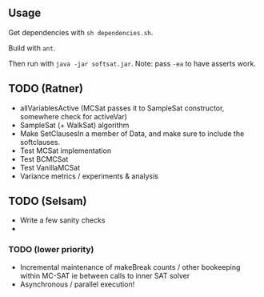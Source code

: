 ## Usage

Get dependencies with `sh dependencies.sh`.

Build with `ant`.

Then run with `java -jar softsat.jar`.
Note: pass `-ea` to have asserts work.

## TODO (Ratner)
* allVariablesActive (MCSat passes it to SampleSat constructor, somewhere check for activeVar)
* SampleSat (+ WalkSat) algorithm
* Make SetClausesIn a member of Data, and make sure to include the softclauses.
* Test MCSat implementation
* Test BCMCSat
* Test VanillaMCSat
* Variance metrics / experiments & analysis


## TODO (Selsam)
* Write a few sanity checks
* 

### TODO (lower priority)
* Incremental maintenance of makeBreak counts / other bookeeping within MC-SAT ie between calls to inner SAT solver
* Asynchronous / parallel execution!
